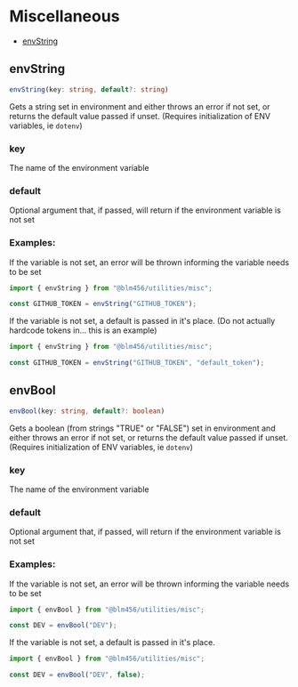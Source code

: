 # Miscellaneous

- [envString](#envstring)

## envString

```typescript
envString(key: string, default?: string)
```

Gets a string set in environment and either throws an error if not set, or returns the default value passed if unset. (Requires initialization of ENV variables, ie `dotenv`)

### key

The name of the environment variable

### default

Optional argument that, if passed, will return if the environment variable is not set

### Examples:

If the variable is not set, an error will be thrown informing the variable needs to be set

```typescript
import { envString } from "@blm456/utilities/misc";

const GITHUB_TOKEN = envString("GITHUB_TOKEN");
```

If the variable is not set, a default is passed in it's place. (Do not actually hardcode tokens in... this is an example)

```typescript
import { envString } from "@blm456/utilities/misc";

const GITHUB_TOKEN = envString("GITHUB_TOKEN", "default_token");
```

## envBool

```typescript
envBool(key: string, default?: boolean)
```

Gets a boolean (from strings "TRUE" or "FALSE") set in environment and either throws an error if not set, or returns the default value passed if unset. (Requires initialization of ENV variables, ie `dotenv`)

### key

The name of the environment variable

### default

Optional argument that, if passed, will return if the environment variable is not set

### Examples:

If the variable is not set, an error will be thrown informing the variable needs to be set

```typescript
import { envBool } from "@blm456/utilities/misc";

const DEV = envBool("DEV");
```

If the variable is not set, a default is passed in it's place.

```typescript
import { envBool } from "@blm456/utilities/misc";

const DEV = envBool("DEV", false);
```
